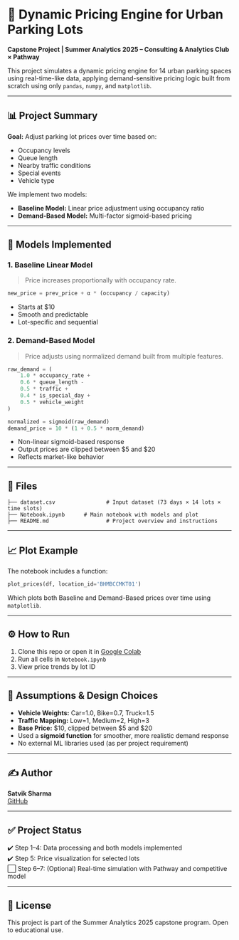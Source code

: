
# 🚗 Dynamic Pricing Engine for Urban Parking Lots
**Capstone Project | Summer Analytics 2025 – Consulting & Analytics Club × Pathway**

This project simulates a dynamic pricing engine for 14 urban parking spaces using real-time-like data, applying demand-sensitive pricing logic built from scratch using only `pandas`, `numpy`, and `matplotlib`.

---

## 📊 Project Summary

**Goal:** Adjust parking lot prices over time based on:
- Occupancy levels
- Queue length
- Nearby traffic conditions
- Special events
- Vehicle type

We implement two models:
- **Baseline Model:** Linear price adjustment using occupancy ratio
- **Demand-Based Model:** Multi-factor sigmoid-based pricing

---

## 🧠 Models Implemented

### 1. **Baseline Linear Model**
> Price increases proportionally with occupancy rate.

```python
new_price = prev_price + α * (occupancy / capacity)
```

- Starts at $10
- Smooth and predictable
- Lot-specific and sequential

### 2. **Demand-Based Model**
> Price adjusts using normalized demand built from multiple features.

```python
raw_demand = (
    1.0 * occupancy_rate +
    0.6 * queue_length -
    0.5 * traffic +
    0.4 * is_special_day +
    0.5 * vehicle_weight
)

normalized = sigmoid(raw_demand)
demand_price = 10 * (1 + 0.5 * norm_demand)
```

- Non-linear sigmoid-based response
- Output prices are clipped between $5 and $20
- Reflects market-like behavior

---

## 📁 Files

```
├── dataset.csv                # Input dataset (73 days × 14 lots × time slots)
├── Notebook.ipynb      # Main notebook with models and plot
├── README.md                  # Project overview and instructions
```

---

## 📈 Plot Example

The notebook includes a function:

```python
plot_prices(df, location_id='BHMBCCMKT01')
```

Which plots both Baseline and Demand-Based prices over time using `matplotlib`.

---

## ⚙️ How to Run

1. Clone this repo or open it in [Google Colab](https://colab.research.google.com/)
2. Run all cells in `Notebook.ipynb`
3. View price trends by lot ID

---

## 📌 Assumptions & Design Choices

- **Vehicle Weights:** Car=1.0, Bike=0.7, Truck=1.5
- **Traffic Mapping:** Low=1, Medium=2, High=3
- **Base Price:** $10, clipped between $5 and $20
- Used a **sigmoid function** for smoother, more realistic demand response
- No external ML libraries used (as per project requirement)

---

## ✍️ Author

**Satvik Sharma**  
[GitHub](https://github.com/Xenohhhh)

---

## ✅ Project Status

✔️ Step 1–4: Data processing and both models implemented  
✔️ Step 5: Price visualization for selected lots  
⬜ Step 6–7: (Optional) Real-time simulation with Pathway and competitive model

---

## 🏁 License

This project is part of the Summer Analytics 2025 capstone program. Open to educational use.
